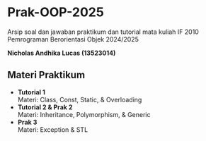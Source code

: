 <h1>Prak-OOP-2025</h1>
Arsip soal dan jawaban praktikum dan tutorial mata kuliah IF 2010 Pemrograman Berorientasi Objek 2024/2025

**Nicholas Andhika Lucas (13523014)**

## Materi Praktikum

- **Tutorial 1**  
  Materi: Class, Const, Static, & Overloading  
- **Tutorial 2 & Prak 2**  
  Materi: Inheritance, Polymorphism, & Generic  
- **Prak 3**  
  Materi: Exception & STL  
